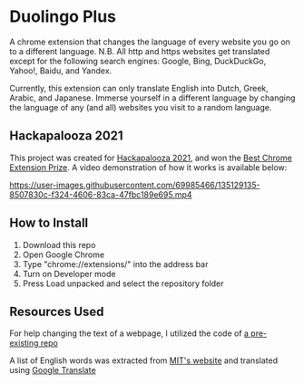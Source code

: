 # Duolingo Plus
A chrome extension that changes the language of every website you go on to a different language.
N.B. All http and https websites get translated except for the following search engines: Google, Bing, DuckDuckGo, Yahoo!, Baidu, and Yandex.

Currently, this extension can only translate English into Dutch, Greek, Arabic, and Japanese.
Immerse yourself in a different language by changing the language of any (and all) websites you visit to a random language.

## Hackapalooza 2021
This project was created for [Hackapalooza 2021](https://hackapalooza.dev), and won the [Best Chrome Extension Prize](https://github.com/GoldinGuy/HackapaloozaSite#-best-chrome-extension-duolingo-plus). A video demonstration of how it works is available below:

https://user-images.githubusercontent.com/69985466/135129135-8507830c-f324-4606-83ca-47fbc189e695.mp4

## How to Install
1. Download this repo
2. Open Google Chrome
3. Type "chrome://extensions/" into the address bar
4. Turn on Developer mode
5. Press Load unpacked and select the repository folder

## Resources Used
For help changing the text of a webpage, I utilized the code of [a pre-existing repo](https://github.com/XilkyTofu/bilibili_translate_chrome_extension)

A list of English words was extracted from [MIT's website](https://www.mit.edu/~ecprice/wordlist.10000) and translated using [Google Translate](https://translate.google.ca/?sl=auto&tl=en&op=translate)

